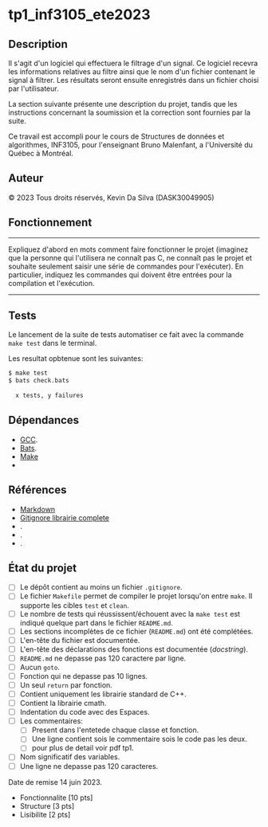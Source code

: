 # tp1_inf3105_ete2023


## Description

Il s'agit d'un logiciel qui effectuera le filtrage d'un signal. Ce logiciel recevra les informations relatives au filtre ainsi que le nom d'un fichier contenant le signal à filtrer. Les résultats seront ensuite enregistrés dans un fichier choisi par l'utilisateur.

La section suivante présente une description du projet, tandis que les instructions concernant la soumission et la correction sont fournies par la suite.

Ce travail est accompli pour le cours de Structures de données et algorithmes, INF3105,
pour l'enseignant Bruno Malenfant, a l'Université du Québec à Montréal.

## Auteur

© 2023 Tous droits réservés, Kevin Da Silva (DASK30049905)

## Fonctionnement

******
Expliquez d'abord en mots comment faire fonctionner le projet (imaginez que la
personne qui l'utilisera ne connaît pas C, ne connaît pas le projet et souhaite
seulement saisir une série de commandes pour l'exécuter). En particulier,
indiquez les commandes qui doivent être entrées pour la compilation et
l'exécution.
*******

## Tests

Le lancement de la suite de tests automatiser ce fait avec la commande
`make test` dans le terminal.

Les resultat opbtenue sont les suivantes:

```sh
$ make test
$ bats check.bats
  
  x tests, y failures
```

[]()

## Dépendances

* [GCC]().
* [Bats](https://github.com/bats-core/bats-core).
* [Make](https://linuxhint.com/install-make-ubuntu/)
* []()

## Références

* [Markdown](https://learn.microsoft.com/en-us/contribute/markdown-reference)
* [Gitignore librairie complete](https://github.com/github/gitignore)
* []().
* []().
* []().

## État du projet

* [ ] Le dépôt contient au moins un fichier `.gitignore`.
* [ ] Le fichier `Makefile` permet de compiler le projet lorsqu'on entre
  `make`. Il supporte les cibles `test` et `clean`.
* [ ] Le nombre de tests qui réussissent/échouent avec la `make test` est
  indiqué quelque part dans le fichier `README.md`.
* [ ] Les sections incomplètes de ce fichier (`README.md`) ont été complétées.
* [ ] L'en-tête du fichier est documentée.
* [ ] L'en-tête des déclarations des fonctions est documentée (*docstring*).
* [ ] `README.md` ne depasse pas 120 caractere par ligne.
* [ ] Aucun `goto`.
* [ ] Fonction qui ne depasse pas 10 lignes.
* [ ] Un seul `return` par fonction.
* [ ] Contient uniquement les librairie standard de C++.
* [ ] Contient la librairie cmath.
* [ ] Indentation du code avec des Espaces.
* [ ] Les commentaires:
    * [ ] Present dans l'entetede chaque classe et fonction.
    * [ ] Une ligne contient sois le commentaire sois le code pas les deux.
    * [ ] pour plus de detail voir pdf tp1.
* [ ] Nom significatif des variables.
* [ ] Une ligne ne depasse pas 120 caracteres.

Date de remise 14 juin 2023.
- Fonctionnalite [10 pts]
- Structure [3 pts]
- Lisibilite [2 pts]